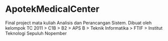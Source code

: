 ApotekMedicalCenter
===================

Final project mata kuliah Analisis dan Perancangan Sistem. Dibuat oleh kelompok TC 2011 > C1B > B2 > APS B > Teknik Informatika > FTIF > Institut Teknologi Sepuluh Nopember
